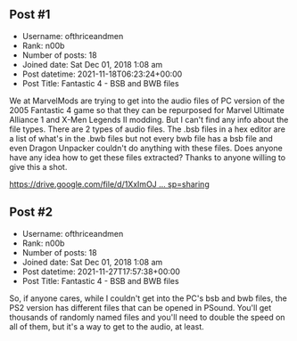 ## Post #1
- Username: ofthriceandmen
- Rank: n00b
- Number of posts: 18
- Joined date: Sat Dec 01, 2018 1:08 am
- Post datetime: 2021-11-18T06:23:24+00:00
- Post Title: Fantastic 4 - BSB and BWB files

We at MarvelMods are trying to get into the audio files of PC version of the 2005 Fantastic 4 game so that they can be repurposed for Marvel Ultimate Alliance 1 and X-Men Legends II modding.
But I can't find any info about the file types.
There are 2 types of audio files.
The .bsb files in a hex editor are a list of what's in the .bwb files but not every bwb file has a bsb file and even Dragon Unpacker couldn't do anything with these files. 
Does anyone have any idea how to get these files extracted?
Thanks to anyone willing to give this a shot.

[https://drive.google.com/file/d/1XxImOJ ... sp=sharing](https://drive.google.com/file/d/1XxImOJ7mLoJLnah--H6xiVqCu0aa9N_s/view?usp=sharing)
## Post #2
- Username: ofthriceandmen
- Rank: n00b
- Number of posts: 18
- Joined date: Sat Dec 01, 2018 1:08 am
- Post datetime: 2021-11-27T17:57:38+00:00
- Post Title: Fantastic 4 - BSB and BWB files

So, if anyone cares, while I couldn't get into the PC's bsb and bwb files, the PS2 version has different files that can be opened in PSound. You'll get thousands of randomly named files and you'll need to double the speed on all of them, but it's a way to get to the audio, at least.
